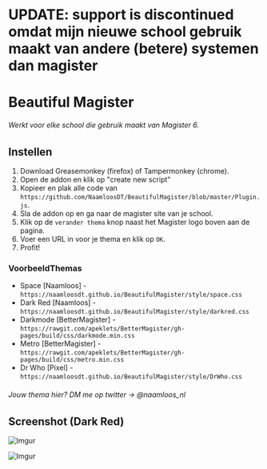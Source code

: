 # UPDATE: support is discontinued omdat mijn nieuwe school gebruik maakt van andere (betere) systemen dan magister
# Beautiful Magister
###### Werkt voor elke school die gebruik maakt van Magister 6.
## Instellen
1. Download Greasemonkey (firefox) of Tampermonkey (chrome).
2. Open de addon en klik op "create new script"
3. Kopieer en plak alle code van `https://github.com/NaamloosDT/BeautifulMagister/blob/master/Plugin.js`.
4. Sla de addon op en ga naar de magister site van je school.
5. Klik op de `verander thema` knop naast het Magister logo boven aan de pagina.
6. Voer een URL in voor je thema en klik op `OK`.
7. Profit!

### VoorbeeldThemas

- Space [Naamloos] - `https://naamloosdt.github.io/BeautifulMagister/style/space.css`
- Dark Red [Naamloos] - `https://naamloosdt.github.io/BeautifulMagister/style/darkred.css`
- Darkmode [BetterMagister] - `https://rawgit.com/apeklets/BetterMagister/gh-pages/build/css/darkmode.min.css`
- Metro [BetterMagister] - `https://rawgit.com/apeklets/BetterMagister/gh-pages/build/css/metro.min.css`
- Dr Who [Pixel] - `https://naamloosdt.github.io/BeautifulMagister/style/DrWho.css`

###### Jouw thema hier? DM me op twitter -> @naamloos_nl

## Screenshot (Dark Red)

![Imgur](http://i.imgur.com/WqP15WN.png)

![Imgur](http://i.imgur.com/vXcq7Js.png)
